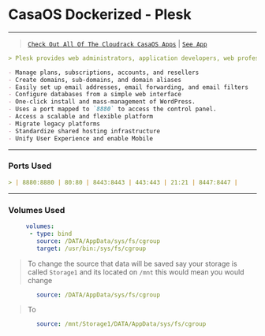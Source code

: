 # CasaOS Dockerized - Plesk 
---
> [`Check Out All Of The Cloudrack CasaOS Apps`](https://github.com/ThunderM16/Cloudrack-CasaOS-App-Repo/blob/main/Apps/README.md) | [`See App`](https://github.com/ThunderM16/Cloudrack-CasaOS-App-Repo/tree/main/Apps/Plesk)

```md
> Plesk provides web administrators, application developers, web professionals, hosting service providers, and infrastructure providers a ready-to-code environment to build targeted solutions on.
```
```md
- Manage plans, subscriptions, accounts, and resellers
- Create domains, sub-domains, and domain aliases
- Easily set up email addresses, email forwarding, and email filters
- Configure databases from a simple web interface
- One-click install and mass-management of WordPress.
- Uses a port mapped to `8880` to access the control panel.
- Access a scalable and flexible platform
- Migrate legacy platforms
- Standardize shared hosting infrastructure
- Unify User Experience and enable Mobile
```
---

### Ports Used
```md
> | 8880:8880 | 80:80 | 8443:8443 | 443:443 | 21:21 | 8447:8447 |
```
---

### Volumes Used
```yaml
     volumes:
      - type: bind
        source: /DATA/AppData/sys/fs/cgroup
        target: /usr/bin:/sys/fs/cgroup
```
> To change the source that data will be saved say your storage is called `Storage1` and its located on `/mnt` this would mean you would change 
```yaml
        source: /DATA/AppData/sys/fs/cgroup
```
> To
```yaml
        source: /mnt/Storage1/DATA/AppData/sys/fs/cgroup
```
